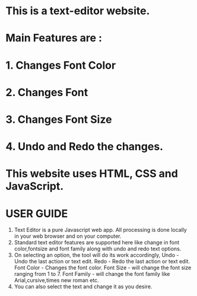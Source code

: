 # This is a text-editor website.

# Main Features are :
# 1. Changes Font Color
# 2. Changes Font
# 3. Changes Font Size
# 4. Undo and Redo the changes.

# This website uses HTML, CSS and JavaScript.

# USER GUIDE 
1. Text Editor is a pure Javascript web app. All processing is done locally in your web browser and on your computer.
2. Standard text editor features are supported here like change in font color,fontsize and font family along with undo and redo text options.
3. On selecting an option, the tool will do its work accordingly,
  Undo - Undo the last action or text edit.
  Redo - Redo the last action or text edit.
  Font Color - Changes the font color.
  Font Size - will change the font size ranging from 1 to 7.
  Font Family - will change the font family like Arial,cursive,times new roman etc.
4. You can also select the text and change it as you desire.